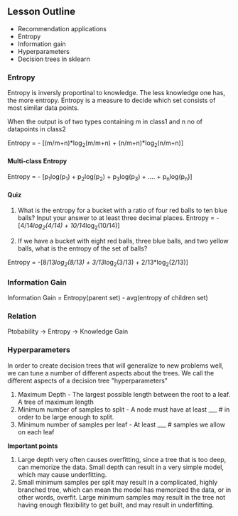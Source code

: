 ## Lesson Outline
* Recommendation applications
* Entropy
* Information gain
* Hyperparameters
* Decision trees in sklearn


### Entropy
Entropy is inversly proportinal to knowledge. The less knowledge one has, the more entropy. Entropy is a measure to decide which set consists of most similar data points.

When the output is of two types containing m in class1 and n no of datapoints in class2

Entropy = - [(m/m+n)*log<sub>2</sub>(m/m+n) + (n/m+n)*log<sub>2</sub>(n/m+n)]

#### Multi-class Entropy

Entropy = - [p<sub>1</sub>log(p<sub>1</sub>) + p<sub>2</sub>log(p<sub>2</sub>) + p<sub>3</sub>log(p<sub>3</sub>) + .... + p<sub>n</sub>log(p<sub>n</sub>)]

#### Quiz
1. What is the entropy for a bucket with a ratio of four red balls to ten blue balls? Input your answer to at least three decimal places.
Entropy = -[4/14*log<sub>2</sub>(4/14) + 10/14*log<sub>2</sub>(10/14)]

2. If we have a bucket with eight red balls, three blue balls, and two yellow balls, what is the entropy of the set of balls?

Entropy = -[8/13*log<sub>2</sub>(8/13) + 3/13*log<sub>2</sub>(3/13) + 2/13*log<sub>2</sub>(2/13)]

### Information Gain

Information Gain = Entropy(parent set) - avg(entropy of children set)


### Relation
Ptobability -> Entropy -> Knowledge Gain 


### Hyperparameters
In order to create decision trees that will generalize to new problems well, we can tune a number of different aspects about the trees. We call the different aspects of a decision tree "hyperparameters"

1. Maximum Depth - The largest possible length between the root to a leaf. A tree of maximum length
2. Minimum number of samples to split - A node must have at least ___ # in order to be large enough to split.
3. Minimum number of samples per leaf - At least ___ # samples we allow on each leaf

**Important points**
1. Large depth very often causes overfitting, since a tree that is too deep, can memorize the data. Small depth can result in a very simple model, which may cause underfitting. 
2. Small minimum samples per split may result in a complicated, highly branched tree, which can mean the model has memorized the data, or in other words, overfit. Large minimum samples may result in the tree not having enough flexibility to get built, and may result in underfitting.